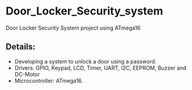 # Door_Locker_Security_system
Door Locker Security System project using ATmega16
## Details:
- Developing a system to unlock a door using a password.
- Drivers: GPIO, Keypad, LCD, Timer, UART, I2C, EEPROM, Buzzer and DC-Motor
- Microcontroller: ATmega16.

